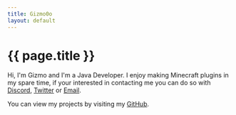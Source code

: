 ```yaml
---
title: Gizmo0o
layout: default
---
```


# {{ page.title }}

Hi, I'm Gizmo and I'm a Java Developer.
I enjoy making Minecraft plugins in my spare time, if your interested in contacting me you can do so with [Discord](https://discord.gg/KWwB8uEr3E), [Twitter](https://twitter.com/Gizmo0o_) or [Email](mailto:gizmo0obusiness@gmail.com).

You can view my projects by visiting my [GitHub](https://github.com/Gizmo0oDev).

<!--
You can use HTML elements in Markdown, such as the comment element, and they won't
be affected by a markdown parser. However, if you create an HTML element in your
markdown file, you cannot use markdown syntax within that element's contents.
-->